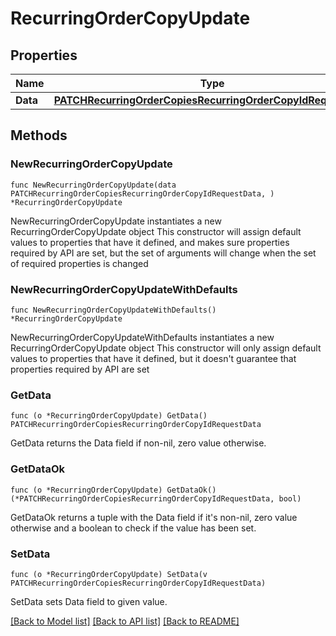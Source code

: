 # RecurringOrderCopyUpdate

## Properties

Name | Type | Description | Notes
------------ | ------------- | ------------- | -------------
**Data** | [**PATCHRecurringOrderCopiesRecurringOrderCopyIdRequestData**](PATCHRecurringOrderCopiesRecurringOrderCopyIdRequestData.md) |  | 

## Methods

### NewRecurringOrderCopyUpdate

`func NewRecurringOrderCopyUpdate(data PATCHRecurringOrderCopiesRecurringOrderCopyIdRequestData, ) *RecurringOrderCopyUpdate`

NewRecurringOrderCopyUpdate instantiates a new RecurringOrderCopyUpdate object
This constructor will assign default values to properties that have it defined,
and makes sure properties required by API are set, but the set of arguments
will change when the set of required properties is changed

### NewRecurringOrderCopyUpdateWithDefaults

`func NewRecurringOrderCopyUpdateWithDefaults() *RecurringOrderCopyUpdate`

NewRecurringOrderCopyUpdateWithDefaults instantiates a new RecurringOrderCopyUpdate object
This constructor will only assign default values to properties that have it defined,
but it doesn't guarantee that properties required by API are set

### GetData

`func (o *RecurringOrderCopyUpdate) GetData() PATCHRecurringOrderCopiesRecurringOrderCopyIdRequestData`

GetData returns the Data field if non-nil, zero value otherwise.

### GetDataOk

`func (o *RecurringOrderCopyUpdate) GetDataOk() (*PATCHRecurringOrderCopiesRecurringOrderCopyIdRequestData, bool)`

GetDataOk returns a tuple with the Data field if it's non-nil, zero value otherwise
and a boolean to check if the value has been set.

### SetData

`func (o *RecurringOrderCopyUpdate) SetData(v PATCHRecurringOrderCopiesRecurringOrderCopyIdRequestData)`

SetData sets Data field to given value.



[[Back to Model list]](../README.md#documentation-for-models) [[Back to API list]](../README.md#documentation-for-api-endpoints) [[Back to README]](../README.md)


